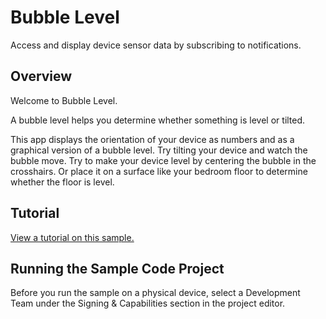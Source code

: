 # Bubble Level

Access and display device sensor data by subscribing to notifications.

## Overview

Welcome to Bubble Level.

A bubble level helps you determine whether something is level or tilted.

This app displays the orientation of your device as numbers and as a graphical version of a bubble level. Try tilting your device and watch the bubble move. Try to make your device level by centering the bubble in the crosshairs. Or place it on a surface like your bedroom floor to determine whether the floor is level.

## Tutorial

[View a tutorial on this sample.](https://developer.apple.com/tutorials/sample-apps/bubblelevel?language=swift)

## Running the Sample Code Project

Before you run the sample on a physical device, select a Development Team under the Signing & Capabilities section in the project editor.
